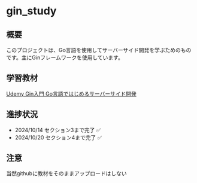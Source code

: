 # gin_study

## 概要
このプロジェクトは、Go言語を使用してサーバーサイド開発を学ぶためのものです。主にGinフレームワークを使用しています。

## 学習教材
[Udemy Gin入門 Go言語ではじめるサーバーサイド開発](https://www.udemy.com/course/gin-golang/)

## 進捗状況
- 2024/10/14 セクション3まで完了 ✅
- 2024/10/20 セクション4まで完了 ✅

## 注意
当然githubに教材をそのままアップロードはしない